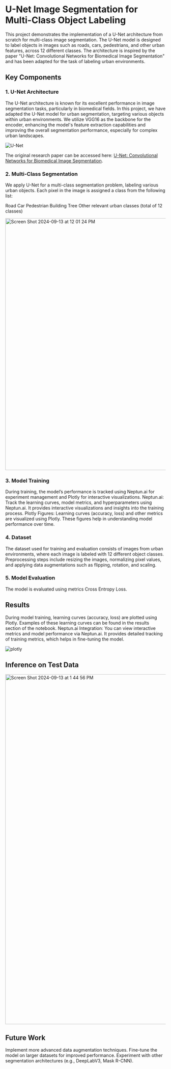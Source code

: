 # U-Net Image Segmentation for Multi-Class Object Labeling

This project demonstrates the implementation of a U-Net architecture from scratch for multi-class image segmentation. The U-Net model is designed to label objects in images such as roads, cars, pedestrians, and other urban features, across 12 different classes. The architecture is inspired by the paper "U-Net: Convolutional Networks for Biomedical Image Segmentation" and has been adapted for the task of labeling urban environments.



## Key Components

### 1. U-Net Architecture
The U-Net architecture is known for its excellent performance in image segmentation tasks, particularly in biomedical fields. In this project, we have adapted the U-Net model for urban segmentation, targeting various objects within urban environments. We utilize VGG16 as the backbone for the encoder, enhancing the model's feature extraction capabilities and improving the overall segmentation performance, especially for complex urban landscapes.

![U-Net](https://github.com/user-attachments/assets/7e7ab8cc-b87f-4602-8d8a-f5a79564c519)

The original research paper can be accessed here: [U-Net: Convolutional Networks for Biomedical Image Segmentation](https://arxiv.org/abs/1505.04597).

### 2. Multi-Class Segmentation
We apply U-Net for a multi-class segmentation problem, labeling various urban objects. Each pixel in the image is assigned a class from the following list:

Road
Car
Pedestrian
Building
Tree
Other relevant urban classes (total of 12 classes)

<img width="791" alt="Screen Shot 2024-09-13 at 12 01 24 PM" src="https://github.com/user-attachments/assets/d174b214-aab0-40e1-b7a6-b7628486b777">


### 3. Model Training
During training, the model’s performance is tracked using Neptun.ai for experiment management and Plotly for interactive visualizations.
Neptun.ai: Track the learning curves, model metrics, and hyperparameters using Neptun.ai. It provides interactive visualizations and insights into the training process.
Plotly Figures: Learning curves (accuracy, loss) and other metrics are visualized using Plotly. These figures help in understanding model performance over time.

### 4. Dataset
The dataset used for training and evaluation consists of images from urban environments, where each image is labeled with 12 different object classes. Preprocessing steps include resizing the images, normalizing pixel values, and applying data augmentations such as flipping, rotation, and scaling.

### 5. Model Evaluation
The model is evaluated using metrics Cross Entropy Loss.


## Results
During model training, learning curves (accuracy, loss) are plotted using Plotly. Examples of these learning curves can be found in the results section of the notebook.
Neptun.ai Integration: You can view interactive metrics and model performance via Neptun.ai. It provides detailed tracking of training metrics, which helps in fine-tuning the model.

![plotly](https://github.com/user-attachments/assets/97ebec40-6145-4063-9ad4-ee22f52c4fe4)

## Inference on Test Data

<img width="1099" alt="Screen Shot 2024-09-13 at 1 44 56 PM" src="https://github.com/user-attachments/assets/7f1b59ee-0f3e-4de5-b98e-b830f63981b4">


## Future Work
Implement more advanced data augmentation techniques.
Fine-tune the model on larger datasets for improved performance.
Experiment with other segmentation architectures (e.g., DeepLabV3, Mask R-CNN).







